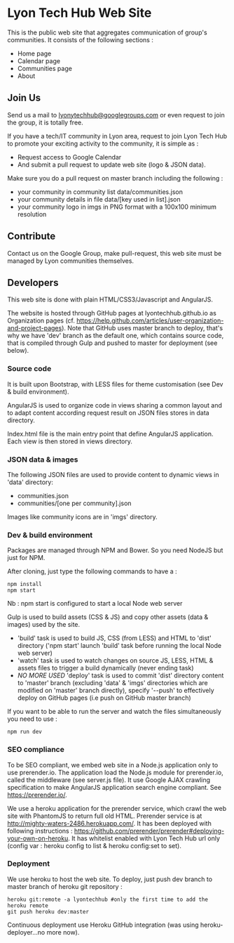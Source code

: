 Lyon Tech Hub Web Site
======================

This is the public web site that aggregates communication of group's communities.
It consists of the following sections :

* Home page
* Calendar page
* Communities page
* About

Join Us
-------
Send us a mail to lyonytechhub@googlegroups.com or even request to join the group, it is totally free.

If you have a tech/IT community in Lyon area, request to join Lyon Tech Hub to promote your exciting activity to the community, it is simple as :

* Request access to Google Calendar
* And submit a pull request to update web site (logo & JSON data).

Make sure you do a pull request on master branch including the following :

* your community in community list data/communities.json
* your community details in file data/[key used in list].json
* your community logo in imgs in PNG format with a 100x100 minimum resolution

Contribute
----------
Contact us on the Google Group, make pull-request, this web site must be managed by Lyon communities themselves.

Developers
----------
This web site is done with plain HTML/CSS3/Javascript and AngularJS.

The website is hosted through GitHub pages at lyontechhub.github.io as Organization pages (cf. https://help.github.com/articles/user-organization-and-project-pages).
Note that GitHub uses master branch to deploy, that's why we have 'dev' branch as the default one, which contains source code, that is compiled through Gulp and pushed to master for deployment (see below).

### Source code

It is built upon Bootstrap, with LESS files for theme customisation (see Dev & build environment).

AngularJS is used to organize code in views sharing a common layout and to adapt content according request result on JSON files stores in data directory.

Index.html file is the main entry point that define AngularJS application. Each view is then stored in views directory.

### JSON data & images

The following JSON files are used to provide content to dynamic views in 'data' directory:

* communities.json
* communities/[one per community].json

Images like community icons are in 'imgs' directory.

### Dev & build environment

Packages are managed through NPM and Bower. So you need NodeJS but just for NPM.

After cloning, just type the following commands to have a  :

```
npm install
npm start
```

Nb : npm start is configured to start a local Node web server

Gulp is used to build assets (CSS & JS) and copy other assets (data & images) used by the site.

* 'build' task is used to build JS, CSS (from LESS) and HTML to 'dist' directory ('npm start' launch 'build' task before running the local Node web server)
* 'watch' task is used to watch changes on source JS, LESS, HTML & assets files to trigger a build dynamically (never ending task)
* _NO MORE USED_ 'deploy' task is used to commit 'dist' directory content to 'master' branch (excluding 'data' & 'imgs' directories which are modified on 'master' branch directly), specify '--push' to effectively deploy on GitHub pages (i.e push on GitHub master branch)

If you want to be able to run the server and watch the files simultaneously you need to use :

```
npm run dev
```

### SEO compliance

To be SEO compliant, we embed web site in a Node.js application only to use prerender.io. The application load the Node.js module for prerender.io, called the middleware (see server.js file).
It use Google AJAX crawling specification to make AngularJS application search engine compliant. See https://prerender.io/.

We use a heroku application for the prerender service, which crawl the web site with PhantomJS to return full old HTML. Prerender service is at http://mighty-waters-2486.herokuapp.com/.
It has been deployed with following instructions : https://github.com/prerender/prerender#deploying-your-own-on-heroku.
It has whitelist enabled with Lyon Tech Hub url only (config var : heroku config to list & heroku config:set to set).

### Deployment

We use heroku to host the web site. To deploy, just push dev branch to master branch of heroku git repository :

```
heroku git:remote -a lyontechhub #only the first time to add the heroku remote
git push heroku dev:master 
```

Continuous deployment use Heroku GitHub integration (was using heroku-deployer...no more now).


